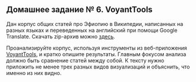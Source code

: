 ## Домашнее задание № 6. VoyantTools

Дан корпус общих статей про Эфиопию в Википедии, написанных на разных языках и переведенных на английский при помощи Google Translate. Скачать zip-архив можно [здесь](https://github.com/polyatomson/kili_ethiopia/raw/gh-pages/dz/wikis_ethiopia.zip).  
  
Проанализируйте корпус, используя инструменты из веб-приложения [VoyantTools](https://voyant-tools.org/), и кратко опишите результаты. Главным фокусом анализа должно быть сравнение статей между собой. К тексту нужно приложить не менее трех разных видов визуализаций и объяснить, что именно из них видно.

